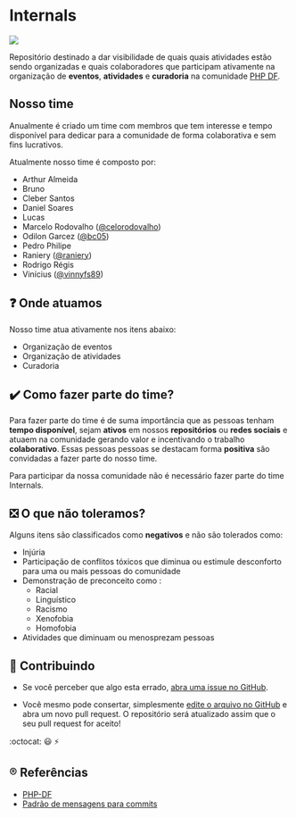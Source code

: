 # Internals

![](http://lydiaramsey.com/savannah/wp-content/uploads/2017/06/Handshake.jpg)

Repositório destinado a dar visibilidade de quais quais atividades estão sendo organizadas e quais colaboradores que participam ativamente na organização de **eventos**, **atividades** e **curadoria** na comunidade [PHP DF](https://phpdf.org.br). 

## Nosso time

Anualmente é criado um time com membros que tem interesse e tempo disponível para dedicar para a comunidade de forma colaborativa e sem fins lucrativos.

Atualmente nosso time é composto por:

- Arthur Almeida
- Bruno
- Cleber Santos
- Daniel Soares
- Lucas
- Marcelo Rodovalho ([@celorodovalho](https://github.com/celorodovalho))
- Odilon Garcez ([@bc05](https://github.com/bc05))
- Pedro Philipe
- Raniery ([@raniery](https://github.com/raniery))
- Rodrigo Régis
- Vinícius ([@vinnyfs89](https://github.com/vinnyfs89))

## :question: Onde atuamos

Nosso time atua ativamente nos itens abaixo:
- Organização de eventos
- Organização de atividades
- Curadoria

## :heavy_check_mark: Como fazer parte do time?

Para fazer parte do time é de suma importância que as pessoas tenham **tempo disponível**, sejam **ativos** em nossos **repositórios** ou **redes sociais** e atuaem na comunidade gerando valor e incentivando o trabalho **colaborativo**. Essas pessoas pessoas se destacam forma **positiva** são convidadas a fazer parte do nosso time.

Para participar da nossa comunidade não é necessário fazer parte do time Internals.

## :negative_squared_cross_mark: O que não toleramos?

Alguns itens são classificados como **negativos** e não são tolerados como:

- Injúria
- Participação de conflitos tóxicos que diminua ou estimule desconforto para uma ou mais pessoas do comunidade
- Demonstração de preconceito como :
  - Racial
  - Linguístico
  - Racismo
  - Xenofobia
  - Homofobia
- Atividades que diminuam ou menosprezam pessoas

## :handshake: Contribuindo

 * Se você perceber que algo esta errado, [abra uma issue no GitHub](https://github.com/php-fig/php-fig.github.com/issues).

 * Você mesmo pode consertar, simplesmente [edite o arquivo no GitHub](https://github.com/blog/905-edit-like-an-ace) e abra um novo pull request. O repositório será atualizado assim que o seu pull request for aceito!

:octocat: :smiley: :zap:

## :registered: Referências
- [PHP-DF](https://phpdf.org.br)
- [Padrão de mensagens para commits](https://github.com/devbrotherhood/cmc)
